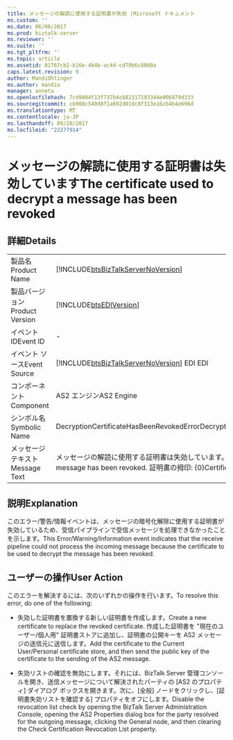 ```yaml
---
title: メッセージの解読に使用する証明書が失効 |Microsoft ドキュメント
ms.custom: ''
ms.date: 06/08/2017
ms.prod: biztalk-server
ms.reviewer: ''
ms.suite: ''
ms.tgt_pltfrm: ''
ms.topic: article
ms.assetid: 01767cb2-b16e-4b4b-ac4d-cd79b6c8860a
caps.latest.revision: 9
author: MandiOhlinger
ms.author: mandia
manager: anneta
ms.openlocfilehash: 7cd9404f13f737b4cb82317193344e006979d333
ms.sourcegitcommit: cb908c540d8f1a692d01dc8f313e16cb4b4e696d
ms.translationtype: MT
ms.contentlocale: ja-JP
ms.lasthandoff: 09/20/2017
ms.locfileid: "22277914"
---
```

# <a name="the-certificate-used-to-decrypt-a-message-has-been-revoked"></a><span data-ttu-id="2acd7-102">メッセージの解読に使用する証明書は失効しています</span><span class="sxs-lookup"><span data-stu-id="2acd7-102">The certificate used to decrypt a message has been revoked</span></span>
## <a name="details"></a><span data-ttu-id="2acd7-103">詳細</span><span class="sxs-lookup"><span data-stu-id="2acd7-103">Details</span></span>  
  
|||  
|-|-|  
|<span data-ttu-id="2acd7-104">製品名</span><span class="sxs-lookup"><span data-stu-id="2acd7-104">Product Name</span></span>|[!INCLUDE[btsBizTalkServerNoVersion](../includes/btsbiztalkservernoversion-md.md)]|  
|<span data-ttu-id="2acd7-105">製品バージョン</span><span class="sxs-lookup"><span data-stu-id="2acd7-105">Product Version</span></span>|[!INCLUDE[btsEDIVersion](../includes/btsediversion-md.md)]|  
|<span data-ttu-id="2acd7-106">イベント ID</span><span class="sxs-lookup"><span data-stu-id="2acd7-106">Event ID</span></span>|-|  
|<span data-ttu-id="2acd7-107">イベント ソース</span><span class="sxs-lookup"><span data-stu-id="2acd7-107">Event Source</span></span>|[!INCLUDE[btsBizTalkServerNoVersion](../includes/btsbiztalkservernoversion-md.md)]<span data-ttu-id="2acd7-108"> EDI</span><span class="sxs-lookup"><span data-stu-id="2acd7-108"> EDI</span></span>|  
|<span data-ttu-id="2acd7-109">コンポーネント</span><span class="sxs-lookup"><span data-stu-id="2acd7-109">Component</span></span>|<span data-ttu-id="2acd7-110">AS2 エンジン</span><span class="sxs-lookup"><span data-stu-id="2acd7-110">AS2 Engine</span></span>|  
|<span data-ttu-id="2acd7-111">シンボル名</span><span class="sxs-lookup"><span data-stu-id="2acd7-111">Symbolic Name</span></span>|<span data-ttu-id="2acd7-112">DecryptionCertificateHasBeenRevokedError</span><span class="sxs-lookup"><span data-stu-id="2acd7-112">DecryptionCertificateHasBeenRevokedError</span></span>|  
|<span data-ttu-id="2acd7-113">メッセージ テキスト</span><span class="sxs-lookup"><span data-stu-id="2acd7-113">Message Text</span></span>|<span data-ttu-id="2acd7-114">メッセージの解読に使用する証明書は失効しています。</span><span class="sxs-lookup"><span data-stu-id="2acd7-114">The certificate used to decrypt a message has been revoked.</span></span> <span data-ttu-id="2acd7-115">証明書の拇印: {0}</span><span class="sxs-lookup"><span data-stu-id="2acd7-115">Certificate thumbprint: {0}</span></span>|  
  
## <a name="explanation"></a><span data-ttu-id="2acd7-116">説明</span><span class="sxs-lookup"><span data-stu-id="2acd7-116">Explanation</span></span>  
 <span data-ttu-id="2acd7-117">このエラー/警告/情報イベントは、メッセージの暗号化解除に使用する証明書が失効しているため、受信パイプラインで受信メッセージを処理できなかったことを示します。</span><span class="sxs-lookup"><span data-stu-id="2acd7-117">This Error/Warning/Information event indicates that the receive pipeline could not process the incoming message because the certificate to be used to decrypt the message has been revoked.</span></span>  
  
## <a name="user-action"></a><span data-ttu-id="2acd7-118">ユーザーの操作</span><span class="sxs-lookup"><span data-stu-id="2acd7-118">User Action</span></span>  
 <span data-ttu-id="2acd7-119">このエラーを解決するには、次のいずれかの操作を行います。</span><span class="sxs-lookup"><span data-stu-id="2acd7-119">To resolve this error, do one of the following:</span></span>  
  
-   <span data-ttu-id="2acd7-120">失効した証明書を置換する新しい証明書を作成します。</span><span class="sxs-lookup"><span data-stu-id="2acd7-120">Create a new certificate to replace the revoked certificate.</span></span> <span data-ttu-id="2acd7-121">作成した証明書を "現在のユーザー/個人用" 証明書ストアに追加し、証明書の公開キーを AS2 メッセージの送信元に送信します。</span><span class="sxs-lookup"><span data-stu-id="2acd7-121">Add the certificate to the Current User/Personal certificate store, and then send the public key of the certificate to the sending of the AS2 message.</span></span>  
  
-   <span data-ttu-id="2acd7-122">失効リストの確認を無効にします。それには、BizTalk Server 管理コンソールを開き、送信メッセージについて解決されたパーティの [AS2 のプロパティ] ダイアログ ボックスを開きます。次に、[全般] ノードをクリックし、[証明書失効リストを確認する] プロパティをオフにします。</span><span class="sxs-lookup"><span data-stu-id="2acd7-122">Disable the revocation list check by opening the BizTalk Server Administration Console, opening the AS2 Properties dialog box for the party resolved for the outgoing message, clicking the General node, and then clearing the Check Certification Revocation List property.</span></span>